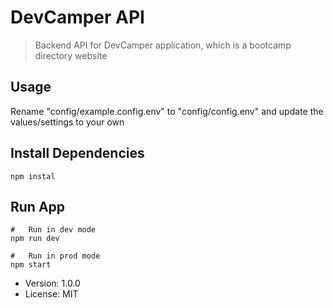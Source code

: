 # DevCamper API

> Backend API for DevCamper application, which is a bootcamp directory website

## Usage

Rename "config/example.config.env" to "config/config.env" and update the values/settings to your own

## Install Dependencies

```
npm instal
```

## Run App

```
#   Run in dev mode
npm run dev

#   Run in prod mode
npm start
```

- Version: 1.0.0
- License: MIT
